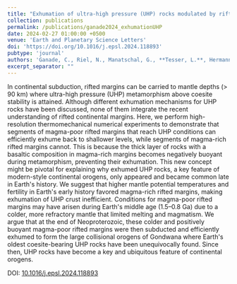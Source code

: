 ```yaml
---
title: "Exhumation of ultra-high pressure (UHP) rocks modulated by rifted margin-subduction feedback: Implications for their preservation in old collisional orogens"
collection: publications
permalink: /publications/ganade2024_exhumationUHP
date: 2024-02-27 01:00:00 +0500
venue: 'Earth and Planetary Science Letters'
doi: 'https://doi.org/10.1016/j.epsl.2024.118893'
pubtype: 'journal'
authors: 'Ganade, C., Riel, N., Manatschal, G., **Tesser, L.**, Hermann, J., Rubatto, D., Weinberg, R., Lanari, P., and Kaus, B.'
excerpt_separator: ""
---
```

In continental subduction, rifted margins can be carried to mantle depths (> 90 km) where ultra-high pressure (UHP) metamorphism above coesite stability is attained. Although different exhumation mechanisms for UHP rocks have been discussed, none of them integrate the recent understanding of rifted continental margins. Here, we perform high-resolution thermomechanical numerical experiments to demonstrate that segments of magma-poor rifted margins that reach UHP conditions can efficiently exhume back to shallower levels, while segments of magma-rich rifted margins cannot. This is because the thick layer of rocks with a basaltic composition in magma-rich margins becomes negatively buoyant during metamorphism, preventing their exhumation. This new concept might be pivotal for explaining why exhumed UHP rocks, a key feature of modern-style continental orogens, only appeared and became common late in Earth's history. We suggest that higher mantle potential temperatures and fertility in Earth's early history favored magma-rich rifted margins, making exhumation of UHP crust inefficient. Conditions for magma-poor rifted margins may have arisen during Earth's middle age (1.5–0.8 Ga) due to a colder, more refractory mantle that limited melting and magmatism. We argue that at the end of Neoproterozoic, these colder and positively buoyant magma-poor rifted margins were then subducted and efficiently exhumed to form the large collisional orogens of Gondwana where Earth's oldest coesite-bearing UHP rocks have been unequivocally found. Since then, UHP rocks have become a key and ubiquitous feature of continental orogens.


DOI: [10.1016/j.epsl.2024.118893](https://doi.org/10.1016/j.epsl.2024.118893)